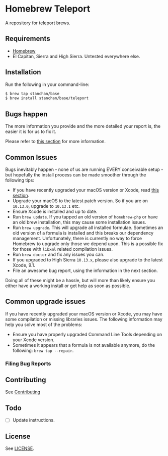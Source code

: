 # Homebrew Teleport

A repository for teleport brews.

## Requirements

* [Homebrew](https://github.com/Homebrew/brew)
* El Capitan, Sierra and High Sierra. Untested everywhere else.

## Installation

Run the following in your command-line:

```sh
$ brew tap stanchan/base
$ brew install stanchan/base/teleport
```

## Bugs happen

The more information you provide and the more detailed your report is, the easier it is for us to fix it.

Please refer to [this section](#filing-bug-reports) for more information.

## Common Issues

Bugs inevitably happen - none of us are running EVERY conceivable setup - but hopefully the install process can be made smoother through the following tips:

- If you have recently upgraded your macOS version or Xcode, read [this section](#common-upgrade-issues).
- Upgrade your macOS to the latest patch version. So if you are on `10.13.0`, upgrade to `10.13.1` etc.
- Ensure Xcode is installed and up to date.
- Run `brew update`. If you tapped an old version of `homebrew-php` or have an old brew installation, this may cause some installation issues.
- Run `brew upgrade`. This will upgrade all installed formulae. Sometimes an old version of a formula is installed and this breaks our dependency management. Unfortunately, there is currently no way to force Homebrew to upgrade only those we depend upon. This is a possible fix for those with `libxml` related compilation issues.
- Run `brew doctor` and fix any issues you can.
- If you upgraded to High Sierra `10.13.x`, please also upgrade to the latest Xcode, 9.1.
- File an awesome bug report, using the information in the next section.

Doing all of these might be a hassle, but will more than likely ensure you either have a working install or get help as soon as possible.

## Common upgrade issues

If you have recently upgraded your macOS version or Xcode, you may have some compilation or missing libraries issues. The following information may help you solve most of the problems:

- Ensure you have properly upgraded Command Line Tools depending on your Xcode version.
- Sometimes it appears that a formula is not available anymore, do the following: `brew tap --repair`.

### Filing Bug Reports

## Contributing

See [Contributing](CONTRIBUTING.md)

## Todo

- [ ] Update instructions.

## License

See [LICENSE](LICENSE).